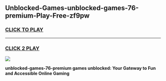 
## Unblocked-Games-unblocked-games-76-premium-Play-Free-zf9pw
<h3>
<a href="https://premium76.site?title=unblocked-games-76-premium&ref=24M">CLICK TO PLAY</a></h3>
<hr>

<h3>
<a href="https://premium76.site?title=unblocked-games-76-premium&ref=24M">CLICK 2 PLAY</a>
  
</h3>

<a href="https://premium76.site?title=unblocked-games-76-premium&ref=24M"><img src="https://clearcache.store/games.png"></a>


**unblocked-games-76-premium games unblocked: Your Gateway to Fun and Accessible Online Gaming**
